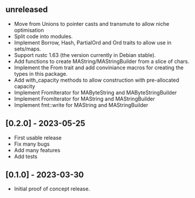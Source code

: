 ## unreleased

 * Move from Unions to pointer casts and transmute to allow niche optimisation
 * Split code into modules.
 * Implement Borrow, Hash, PartialOrd and Ord traits to allow use in sets/maps.
 * Support rustc 1.63 (the version currently in Debian stable).
 * Add functions to create MAString/MAStringBuilder from a slice of chars.
 * Implement the From trait and add conviniance macros for creating the types
   in this package.
 * Add with_capacity methods to allow construction with pre-allocated capacity
 * Implement FromIterator<u8> for MAByteString and MAByteStringBuilder
 * Implement FromIterator<char> for MAString and MAStringBuilder
 * Implement fmt::write for MAString and MAStringBuilder

## [0.2.0] - 2023-05-25

 * First usable release
 * Fix many bugs
 * Add many features
 * Add tests

## [0.1.0] - 2023-03-30

 * Initial proof of concept release.
